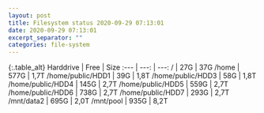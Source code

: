 ```yaml
---
layout: post
title: Filesystem status 2020-09-29 07:13:01
date: 2020-09-29 07:13:01
excerpt_separator: ""
categories: file-system
---
```

{:.table_alt}
Harddrive | Free | Size
:--- | ---: | ---:
/ | 27G | 37G
/home | 577G | 1,7T
/home/public/HDD1 | 39G | 1,8T
/home/public/HDD3 | 58G | 1,8T
/home/public/HDD4 | 145G | 2,7T
/home/public/HDD5 | 559G | 2,7T
/home/public/HDD6 | 738G | 2,7T
/home/public/HDD7 | 293G | 2,7T
/mnt/data2 | 695G | 2,0T
/mnt/pool | 935G | 8,2T
